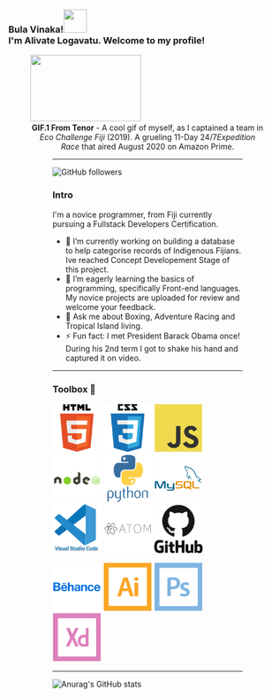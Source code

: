 ### Bula Vinaka!<img src="https://media.giphy.com/media/eE7JUqO1o6esWY7emZ/giphy.gif" width="42px" height="42px"> <br /> I'm Alivate Logavatu. Welcome to my profile!
<figure>
<img src="https://media.giphy.com/media/co3XlJECfKyR4Zt8DA/giphy.gif" width="200" height="120">
  
  <figcaption align = "center"><b>GIF.1 From Tenor</b> - A cool gif of myself, as I captained a team in <em>Eco Challenge Fiji</em> (2019). A grueling 11-Day 24/7<em>Expedition Race</em> that aired August 2020 on Amazon Prime.</figcaption>
<figure/>

  ___
  
  ![GitHub followers](https://img.shields.io/github/followers/Namako11?style=social)
  
  ### Intro 
  I'm a novice programmer, from Fiji currently pursuing a Fullstack Developers Certification. 

  - 🔭 I’m currently working on building a database to help categorise records of Indigenous Fijians. Ive reached Concept Developement Stage of this project.
  - 🌱 I’m eagerly learning the basics of programming, specifically Front-end languages. My novice projects are uploaded for review and welcome your feedback.
  - 💬 Ask me about Boxing, Adventure Racing and Tropical Island living.
  - ⚡ Fun fact: I met President Barack Obama once! During his 2nd term I got to shake his hand and captured it on video. 
  ___
  
 ### Toolbox 🧰  
  
 <img src="https://github.com/devicons/devicon/blob/master/icons/html5/html5-original-wordmark.svg" alt="html logo" width="88px"> <img src="https://github.com/devicons/devicon/blob/master/icons/css3/css3-original-wordmark.svg" alt="css logo" width="88px"> <img src="https://github.com/devicons/devicon/blob/master/icons/javascript/javascript-original.svg" alt="javascript logo" width="88px"> <img src="https://github.com/devicons/devicon/blob/master/icons/nodejs/nodejs-original-wordmark.svg" alt="nodejs logo" width="88px"> <img src=https://github.com/devicons/devicon/blob/master/icons/python/python-original-wordmark.svg alt="python logo" width="88px"> <img src="https://github.com/devicons/devicon/blob/master/icons/mysql/mysql-original-wordmark.svg" alt="mysql logo" width="88px"> <img src="https://github.com/devicons/devicon/blob/master/icons/vscode/vscode-original-wordmark.svg" alt="vscode logo" width="88px"> <img src="https://github.com/devicons/devicon/blob/master/icons/atom/atom-original-wordmark.svg" alt="atom logo logo" width="88px"> <img src="https://github.com/devicons/devicon/blob/master/icons/github/github-original-wordmark.svg" alt="github logo" width="88px">
  
<img src="https://github.com/devicons/devicon/blob/master/icons/behance/behance-original-wordmark.svg" alt="behance logo" width="88px"> <img src="https://github.com/devicons/devicon/blob/master/icons/illustrator/illustrator-line.svg" alt="illustrator logo" width="88px"> <img src="https://github.com/devicons/devicon/blob/master/icons/photoshop/photoshop-line.svg" alt="photoshop logo" width="88px"> <img src="https://github.com/devicons/devicon/blob/master/icons/xd/xd-line.svg" alt="xd logo" width="88px"> 
  
***
![Anurag's GitHub stats](https://github-readme-stats.vercel.app/api?username=namako11&show_icons=true&theme=highcontrast)

  
 <!-- <img src="https://github.com/devicons/devicon/blob/master/icons/behance/behance-original-wordmark.svg" alt="behance logo" width="88px"> -->   



  
  
  
<!--
**namako11/namako11** is a ✨ _special_ ✨ repository because its `README.md` (this file) appears on your GitHub profile.

Here are some ideas to get you started:



- 👯 I’m looking to collaborate on ...
- 🤔 I’m looking for help with ...

- 📫 How to reach me: ...
- 😄 Pronouns: ...
-->
